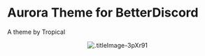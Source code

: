 # Aurora Theme for BetterDiscord
A theme by Tropical
<p align="center">
  <img alt=".titleImage-3pXr91" src="https://i.imgur.com/0Lbhvzt.png">
</p>
